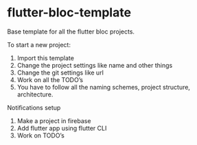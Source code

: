 # flutter-bloc-template

Base template for all the flutter bloc projects.

To start a new project:

1. Import this template
2. Change the project settings like name and other things
3. Change the git settings like url
4. Work on all the TODO’s
5. You have to follow all the naming schemes, project structure, architecture.

Notifications setup

1. Make a project in firebase
2. Add flutter app using flutter CLI
3. Work on TODO’s